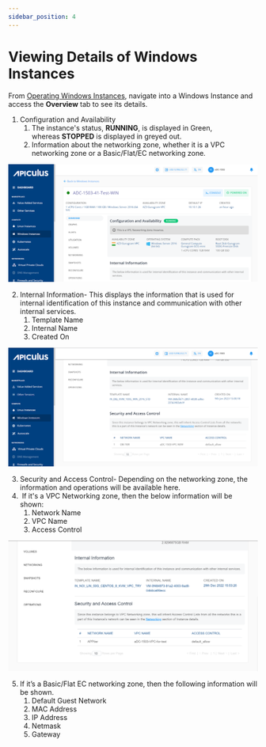 ```yaml
---
sidebar_position: 4
---
```

# Viewing Details of Windows Instances

From [Operating Windows Instances](AboutWindowsInstances), navigate into a Windows Instance and access the **Overview** tab to see its details.

1. Configuration and Availability
    1. The instance's status, **RUNNING**, is displayed in Green, whereas **STOPPED** is displayed in greyed out.
    2. Information about the networking zone, whether it is a VPC networking zone or a Basic/Flat/EC networking zone.

![Viewing Details of Windows Instances](img/ViewingDetailsofWindowsInstances1.png)

2. Internal Information- This displays the information that is used for internal identification of this instance and communication with other internal services.
    1. Template Name
    2. Internal Name
    3. Created On

![Viewing Details of Windows Instances](img/ViewingDetailsofWindowsInstances2.png)

3. Security and Access Control- Depending on the networking zone, the information and operations will be available here.
4.  If it's a VPC Networking zone, then the below information will be shown:
    1. Network Name
    2. VPC Name
    3. Access Control

![Viewing Details of Windows Instances](img/ViewingDetailsofWindowsInstances3.png)

5. If it’s a Basic/Flat EC networking zone, then the following information will be shown.
    1. Default Guest Network
    2. MAC Address
    3. IP Address
    4. Netmask
    5. Gateway
